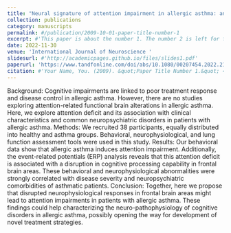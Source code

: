 ```yaml
---
title: "Neural signature of attention impairment in allergic asthma: an ERP study"
collection: publications
category: manuscripts
permalink: #/publication/2009-10-01-paper-title-number-1
excerpt: #'This paper is about the number 1. The number 2 is left for future work.'
date: 2022-11-30
venue: 'International Journal of Neuroscience '
slidesurl: #'http://academicpages.github.io/files/slides1.pdf'
paperurl: 'https://www.tandfonline.com/doi/abs/10.1080/00207454.2022.2151908'
citation: #'Your Name, You. (2009). &quot;Paper Title Number 1.&quot; <i>Journal 1</i>. 1(1).'
---
```


Background: Cognitive impairments are linked to poor treatment response and disease control in allergic asthma. However, there are no studies exploring attention-related functional brain alterations in allergic asthma. Here, we explore attention deficit and its association with clinical characteristics and common neuropsychiatric disorders in patients with allergic asthma.
Methods: We recruited 38 participants, equally distributed into healthy and asthma groups. Behavioral, neurophysiological, and lung function assessment tools were used in this study.
Results: Our behavioral data show that allergic asthma induces attention impairment. Additionally, the event-related potentials (ERP) analysis reveals that this attention deficit is associated with a disruption in cognitive processing capability in frontal brain areas. These behavioral and neurophysiological abnormalities were strongly correlated with disease severity and neuropsychiatric comorbidities of asthmatic patients.
Conclusion: Together, here we propose that disrupted neurophysiological responses in frontal brain areas might lead to attention impairments in patients with allergic asthma. These findings could help characterizing the neuro-pathophysiology of cognitive disorders in allergic asthma, possibly opening the way for development of novel treatment strategies.
